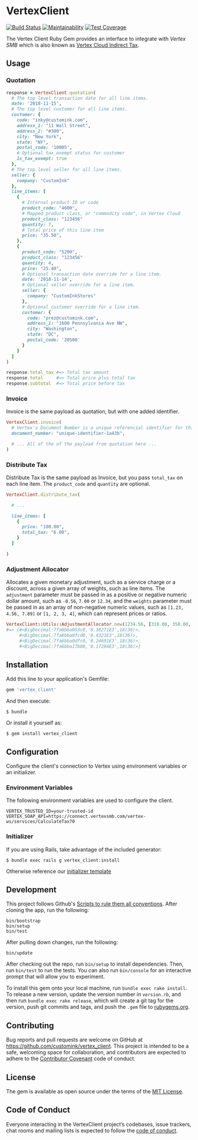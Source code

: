 # VertexClient

[![Build Status](https://travis-ci.org/customink/vertex_client.svg?branch=master)](https://travis-ci.org/customink/vertex_client) [![Maintainability](https://api.codeclimate.com/v1/badges/5f18a48fa18ddfb942f4/maintainability)](https://codeclimate.com/github/customink/vertex_client/maintainability) [![Test Coverage](https://api.codeclimate.com/v1/badges/5f18a48fa18ddfb942f4/test_coverage)](https://codeclimate.com/github/customink/vertex_client/test_coverage)

The Vertex Client Ruby Gem provides an interface to integrate with _Vertex SMB_ which is also known as [Vertex Cloud Indirect Tax](https://www.vertexinc.com/solutions/products/vertex-cloud-indirect-tax).

## Usage

### Quotation

```ruby
response = VertexClient.quotation(
  # The top level transaction date for all line items.
  date: '2018-11-15',
  # The top level customer for all line items.
  customer: {
    code: "inky@customink.com",
    address_1: "11 Wall Street",
    address_2: "#300",
    city: "New York",
    state: "NY",
    postal_code: '10005',
    # Optional tax_exempt status for customer
    is_tax_exempt: true
  },
  # The top level seller for all line items.
  seller: {
    company: "CustomInk"
  },
  line_items: [
    {
      # Internal product ID or code
      product_code: "4600",
      # Mapped product class, or "commodity code", in Vertex Cloud
      product_class: "123456"
      quantity: 7,
      # Total price of this line item
      price: "35.50",
    },
    {
      product_code: "5200",
      product_class: "123456"
      quantity: 4,
      price: "25.40",
      # Optional transaction date override for a line item.
      date: '2018-11-14',
      # Optional seller override for a line item.
      seller: {
        company: "CustomInkStores"
      },
      # Optional customer override for a line item.
      customer: {
        code: "prez@customink.com",
        address_1: "1600 Pennsylvania Ave NW",
        city: "Washington",
        state: "DC",
        postal_code: '20500'
      }
    }
  ]
)

response.total_tax #=> Total tax amount
response.total     #=> Total price plus total tax
response.subtotal  #=> Total price before tax
```

### Invoice

Invoice is the same payload as quotation, but with one added identifier.

```ruby
VertexClient.invoice(
  # Vertex's Document Number is a unique referencial identifier for this invoice.
  document_number: "unique-identifier-1a43b",

  # ... All of the of the payload from quotation here ...
)

```

### Distribute Tax

Distribute Tax is the same payload as Invoice, but you pass `total_tax` on each line item. The `product_code` and `quantity` are optional.

```ruby
VertexClient.distribute_tax(

  # ...

  line_items: [
    {
      price: "100.00",
      total_tax: "6.00",
    }
  ]

)
```

### Adjustment Allocator

Allocates a given monetary adjustment, such as a service charge or a discount, across a given array of weights, such as line items. The `adjustment` parameter must be passed in as a positive or negative numeric dollar amount, such as `-0.56`, `7.00` or `12.34`, and the `weights` parameter must be passed in as an array of non-negative numeric values, such as `[1.23, 4.56, 7.89]` or `[1, 2, 3, 4]`, which can represent prices or ratios.

```ruby
VertexClient::Utils::AdjustmentAllocator.new(1234.56, [310.00, 350.00, 200.00, 140.00]).allocate
#=> [#<BigDecimal:7fa6bba053c0,'0.38271E3',18(36)>,
     #<BigDecimal:7fa6bba0fcd0,'0.4321E3',18(36)>,
     #<BigDecimal:7fa6bba0dfc0,'0.24691E3',18(36)>,
     #<BigDecimal:7fa6bba17b88,'0.17284E3',18(36)>]
```

## Installation

Add this line to your application's Gemfile:

```ruby
gem 'vertex_client'
```

And then execute:

    $ bundle

Or install it yourself as:

    $ gem install vertex_client

## Configuration

Configure the client's connection to Vertex using environment variables or an initializer.

### Environment Variables
The following environment variables are used to configure the client.

```
VERTEX_TRUSTED_ID=your-trusted-id
VERTEX_SOAP_API=https://connect.vertexsmb.com/vertex-ws/services/CalculateTax70
```
### Initializer

If you are using Rails, take advantage of the included generator:

    $ bundle exec rails g vertex_client:install

Otherwise reference our [initializer template](https://github.com/customink/vertex_client/blob/master/lib/generators/install/templates/initializer.rb.erb)


## Development

This project follows Github's [Scripts to rule them all conventions][scripts-to-rule-them-all]. After cloning the app,
run the following:

    bin/bootstrap
    bin/setup
    bin/test

After pulling down changes, run the following:

    bin/update

After checking out the repo, run `bin/setup` to install dependencies. Then, run `bin/test` to run the tests. You can also run `bin/console` for an interactive prompt that will allow you to experiment.

To install this gem onto your local machine, run `bundle exec rake install`. To release a new version, update the version number in `version.rb`, and then run `bundle exec rake release`, which will create a git tag for the version, push git commits and tags, and push the `.gem` file to [rubygems.org](https://rubygems.org).

## Contributing

Bug reports and pull requests are welcome on GitHub at https://github.com/customink/vertex_client. This project is intended to be a safe, welcoming space for collaboration, and contributors are expected to adhere to the [Contributor Covenant](http://contributor-covenant.org) code of conduct.

## License

The gem is available as open source under the terms of the [MIT License](https://opensource.org/licenses/MIT).

## Code of Conduct

Everyone interacting in the VertexClient project’s codebases, issue trackers, chat rooms and mailing lists is expected to follow the [code of conduct](https://github.com/customink/vertex_client/blob/master/CODE_OF_CONDUCT.md).

[scripts-to-rule-them-all]: https://github.com/github/scripts-to-rule-them-all
